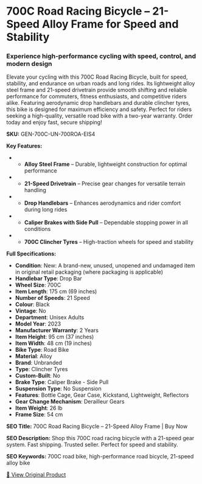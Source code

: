 # 700C Road Racing Bicycle – 21-Speed Alloy Frame for Speed and Stability

### Experience high-performance cycling with speed, control, and modern design

Elevate your cycling with this 700C Road Racing Bicycle, built for speed, stability, and endurance on urban roads and long rides. Its lightweight alloy steel frame and 21-speed drivetrain provide smooth shifting and reliable performance for commuters, fitness enthusiasts, and competitive riders alike. Featuring aerodynamic drop handlebars and durable clincher tyres, this bike is designed for maximum efficiency and safety. Perfect for riders seeking a high-quality, versatile road bike with a two-year warranty. Order today and enjoy fast, secure shipping!

**SKU:** GEN-700C-UN-700ROA-EIS4

**Key Features:**
- - **Alloy Steel Frame** – Durable, lightweight construction for optimal performance
- - **21-Speed Drivetrain** – Precise gear changes for versatile terrain handling
- - **Drop Handlebars** – Enhances aerodynamics and rider comfort during long rides
- - **Caliper Brakes with Side Pull** – Dependable stopping power in all conditions
- - **700C Clincher Tyres** – High-traction wheels for speed and stability

**Full Specifications:**
- **Condition**: New: A brand-new, unused, unopened and undamaged item in original retail packaging (where packaging is applicable)
- **Handlebar Type**: Drop Bar
- **Wheel Size**: 700C
- **Item Length**: 175 cm (69 inches)
- **Number of Speeds**: 21 Speed
- **Colour**: Black
- **Vintage**: No
- **Department**: Unisex Adults
- **Model Year**: 2023
- **Manufacturer Warranty**: 2 Years
- **Item Height**: 95 cm (37 inches)
- **Item Width**: 48 cm (19 inches)
- **Bike Type**: Road Bike
- **Material**: Alloy
- **Brand**: Unbranded
- **Type**: Clincher Tyres
- **Custom-Built**: No
- **Brake Type**: Caliper Brake - Side Pull
- **Suspension Type**: No Suspension
- **Features**: Bottle Cage, Gear Case, Kickstand, Lightweight, Reflectors
- **Gear Change Mechanism**: Derailleur Gears
- **Item Weight**: 26 lb
- **Frame Size**: 54 cm

**SEO Title:** 700C Road Racing Bicycle – 21-Speed Alloy Frame | Buy Now

**SEO Description:** Shop this 700C road racing bicycle with a 21-speed gear system. Fast shipping. Trusted seller. Perfect for speed and stability.

**SEO Keywords:** 700C road bike, high-performance road bicycle, 21-speed alloy bike

[🔗 View Original Product](https://www.ebay.co.uk/itm/235868878960)
